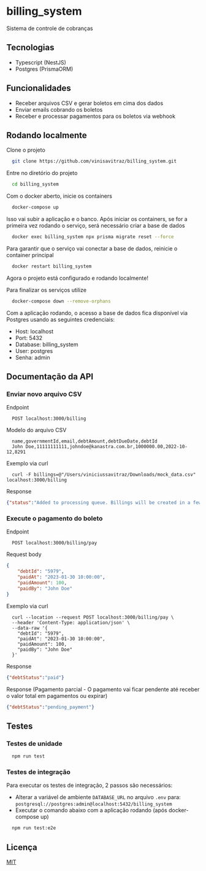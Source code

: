 
# billing_system

Sistema de controle de cobranças


## Tecnologias

- Typescript (NestJS)
- Postgres (PrismaORM)

## Funcionalidades

- Receber arquivos CSV e gerar boletos em cima dos dados
- Enviar emails cobrando os boletos
- Receber e processar pagamentos para os boletos via webhook


## Rodando localmente

Clone o projeto

```bash
  git clone https://github.com/vinisavitraz/billing_system.git
```

Entre no diretório do projeto

```bash
  cd billing_system
```

Com o docker aberto, inicie os containers

```bash
  docker-compose up
```

Isso vai subir a aplicação e o banco. 
Após iniciar os containers, se for a primeira vez rodando o serviço, será necessário criar a base de dados

```bash
  docker exec billing_system npx prisma migrate reset --force
```

Para garantir que o serviço vai conectar a base de dados, reinicie o container principal

```bash
  docker restart billing_system
```

Agora o projeto está configurado e rodando localmente!

Para finalizar os serviços utilize

```bash
  docker-compose down --remove-orphans
```

Com a aplicação rodando, o acesso a base de dados fica disponível via Postgres usando as seguintes credenciais: 

- Host: localhost
- Port: 5432
- Database: billing_system
- User: postgres
- Senha: admin



## Documentação da API

### Enviar novo arquivo CSV

Endpoint 

```csv
  POST localhost:3000/billing
```

Modelo do arquivo CSV

```csv
  name,governmentId,email,debtAmount,debtDueDate,debtId
  John Doe,11111111111,johndoe@kanastra.com.br,1000000.00,2022-10-12,8291 
```
Exemplo via curl

```csv
  curl -F billings=@"/Users/viniciussavitraz/Downloads/mock_data.csv" localhost:3000/billing
```

Response

```json
{"status":"Added to processing queue. Billings will be created in a few seconds."}
```

### Execute o pagamento do boleto

Endpoint 

```csv
  POST localhost:3000/billing/pay
```

Request body

```json
{
	"debtId": "5979",
	"paidAt": "2023-01-30 10:00:00",
	"paidAmount": 100,
	"paidBy": "John Doe"
}
```

Exemplo via curl

```csv
  curl --location --request POST localhost:3000/billing/pay \
  --header 'Content-Type: application/json' \
  --data-raw '{
    "debtId": "5979",
    "paidAt": "2023-01-30 10:00:00",
    "paidAmount": 100,
    "paidBy": "John Doe"
  }'
```

Response

```json
{"debtStatus":"paid"}
```

Response (Pagamento parcial - O pagamento vai ficar pendente até receber o valor total em pagamentos ou expirar)

```json
{"debtStatus":"pending_payment"}
```

## Testes

### Testes de unidade

```bash
  npm run test
```

### Testes de integração 

Para executar os testes de integração, 2 passos são necessários:

- Alterar a variável de ambiente `DATABASE_URL` no arquivo `.env` para: `postgresql://postgres:admin@localhost:5432/billing_system`
- Executar o comando abaixo com a aplicação rodando (após docker-compose up)

```bash
  npm run test:e2e
```

## Licença

[MIT](https://choosealicense.com/licenses/mit/)

